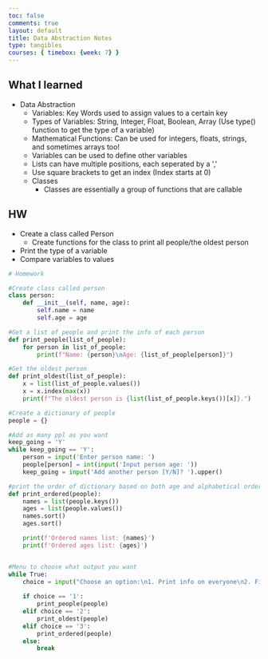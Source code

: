 ```yaml
---
toc: false
comments: true
layout: default
title: Data Abstraction Notes
type: tangibles
courses: { timebox: {week: 7} }
---
```

## What I learned
- Data Abstraction
  - Variables: Key Words used to assign values to a certain key
  - Types of Variables: String, Integer, Float, Boolean, Array (Use type() function to get the type of a variable)
  - Mathematical Functions: Can be used for integers, floats, strings, and sometimes arrays too!
  - Variables can be used to define other variables
  - Lists can have multiple positions, each seperated by a ','
  - Use square brackets to get an index (Index starts at 0)
  - Classes
    - Classes are essentially a group of functions that are callable

## HW
- Create a class called Person
  - Create functions for the class to print all people/the oldest person
- Print the type of a variable
- Compare variables to values

```py
# Homework

#Create class called person
class person:
    def __init__(self, name, age):
        self.name = name
        self.age = age

#Get a list of people and print the info of each person
def print_people(list_of_people):
    for person in list_of_people:
        print(f"Name: {person}\nAge: {list_of_people[person]}")

#Get the oldest person
def print_oldest(list_of_people):
    x = list(list_of_people.values())
    x = x.index(max(x))
    print(f"The oldest person is {list(list_of_people.keys())[x]}.")

#Create a dictionary of people
people = {}

#Add as many ppl as you want
keep_going = 'Y'
while keep_going == 'Y':
    person = input('Enter person name: ')
    people[person] = int(input('Input person age: '))
    keep_going = input('Add another person [Y/N]? ').upper()

#print the order of dictionary based on both age and alphabetical order
def print_ordered(people):
    names = list(people.keys())
    ages = list(people.values())
    names.sort()
    ages.sort()

    print(f'Ordered names list: {names}')
    print(f'Ordered ages list: {ages}')


#Menu to choose what output you want
while True:
    choice = input("Choose an option:\n1. Print info on everyone\n2. Find oldest person\n3. Order info on everyone into names and ages\n4. Exit\n")
    
    if choice == '1':
        print_people(people)
    elif choice == '2':
        print_oldest(people)
    elif choice == '3':
        print_ordered(people)
    else:
        break
```